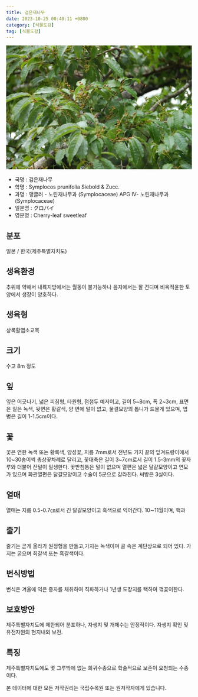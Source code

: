 ```yaml
---
title: 검은재나무
date: 2023-10-25 00:40:11 +0800
category: [식물도감]
tag: [식물도감]
---
```




![검은재나무](/assets/img/fileUpload/plants/basic/Symplocaceae/Symplocos/16709/16709_1_th2.JPG)
- 국명 : 검은재나무
- 학명 : Symplocos prunifolia Siebold & Zucc.
- 과명 : 앵글러 - 노린재나무과 (Symplocaceae) APG Ⅳ- 노린재나무과 (Symplocaceae)
- 일본명 : クロバイ
- 영문명 : Cherry-leaf sweetleaf


## 분포
일본 / 한국(제주특별자치도) 
## 생육환경
추위에 약해서 내륙지방에서는 월동이 불가능하나 음지에서는 잘 견디며 비옥적윤한 토양에서 생장이 양호하다.
## 생육형
상록활엽소교목
## 크기
수고 8m 정도
## 잎
잎은 어긋나기, 넓은 피침형, 타원형, 점첨두 예저이고, 길이 5~8cm, 폭 2~3cm, 표면은 짙은 녹색, 뒷면은 황갈색, 양 면에 털이 없고, 물결모양의 톱니가 드물게 있으며, 엽병은 길이 1-1.5cm이다.
## 꽃
꽃은 연한 녹색 또는 황록색, 양성꽃, 지름 7mm로서 전년도 가지 끝의 잎겨드랑이에서 10~30송이씩 총상꽃차례로 달리고, 꽃대축은 길이 3~7cm로서 길이 1.5-3mm의 꽃자루와 더불어 잔털이 밀생한다. 꽃받침통은 털이 없으며 열편은 넓은 달걀모양이고 연모가 있으며 화관열편은 달걀모양이고 수술이 5군으로 갈라진다. 씨방은 3실이다.
## 열매
열매는 지름 0.5-0.7㎝로서 긴 달걀모양이고 흑색으로 익어간다. 10∼11월이며, 핵과
## 줄기
줄기는 곧게 올라가 원정형을 만들고,가지는 녹색이며 골 속은 계단상으로 되어 있다. 가지는 굵으며 회갈색 또는 흑갈색이다.
## 번식방법
번식은 겨울에 익은 종자를 채취하여 직파하거나 1년생 도장지를 택하여 꺾꽂이한다.
## 보호방안
제주특별자치도에 제한되어 분포하나, 자생지 및 개체수는 안정적이다. 자생지 확인 및 유전자원의 현지내외 보전.
## 특징
제주특별자치도에도 몇 그루밖에 없는 희귀수종으로 학술적으로 보존이 요청되는 수종이다.






본 데이터에 대한 모든 저작권리는 국립수목원 또는 원저작자에게 있습니다.
